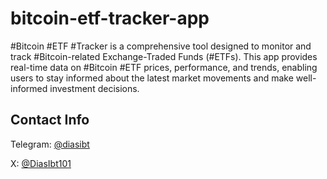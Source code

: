 # bitcoin-etf-tracker-app
#Bitcoin #ETF #Tracker is a comprehensive tool designed to monitor and track #Bitcoin-related Exchange-Traded Funds (#ETFs). This app provides real-time data on #Bitcoin #ETF prices, performance, and trends, enabling users to stay informed about the latest market movements and make well-informed investment decisions.


## Contact Info

Telegram: [@diasibt](https://t.me/@diasibt)

X: [@DiasIbt101](https://x.com/DiasIbt101)

